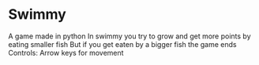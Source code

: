 # Swimmy
A game made in python
In swimmy you try to grow and get more points by eating smaller fish
But if you get eaten by a bigger fish the game ends
Controls: Arrow keys for movement
